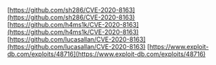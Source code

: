 [https://github.com/sh286/CVE-2020-8163](https://github.com/sh286/CVE-2020-8163)
[https://github.com/h4ms1k/CVE-2020-8163](https://github.com/h4ms1k/CVE-2020-8163)
[https://github.com/lucasallan/CVE-2020-8163](https://github.com/lucasallan/CVE-2020-8163)
[https://www.exploit-db.com/exploits/48716](https://www.exploit-db.com/exploits/48716)

